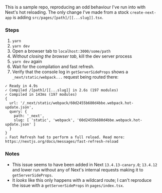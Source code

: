 This is a sample repo, reproducing an odd behaviour I've run into with Next's hot reloading. The only change I've made from a stock `create-next-app` is adding `src/pages/[path]/[[...slug]].tsx`.

### Steps

1. `yarn`
2. `yarn dev`
3. Open a browser tab to `localhost:3000/some/path`
4. _Without closing the browser tab_, kill the dev server process
5. `yarn dev` again
6. Wait for the compilation and fast refresh.
7. Verify that the console log in `getServerSideProps` shows a `_next/static/webpack...` request being routed there:
  ```
  ✓ Ready in 4.9s
  ✓ Compiled /[path]/[[...slug]] in 2.6s (197 modules)
  ✓ Compiled in 143ms (197 modules)
  {
    url: '/_next/static/webpack/60d2455b680d4bbe.webpack.hot-update.json',
    query: {
      path: '_next',
      slug: [ 'static', 'webpack', '60d2455b680d4bbe.webpack.hot-update.json' ]
    }
  }
  ⚠ Fast Refresh had to perform a full reload. Read more: https://nextjs.org/docs/messages/fast-refresh-reload
  ```

### Notes

- This issue seems to have been added in Next `13.4.13-canary.0`; `13.4.12` and lower run without any of Next's internal requests making it to `getServerSideProps`.
- It _looks_ like this only happens with a wildcard route; I can't reproduce the issue with a `getServerSideProps` in `pages/index.tsx`.
